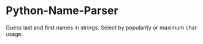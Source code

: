 # Python-Name-Parser
Guess last and first names in strings. Select by popularity or maximum char usage.
